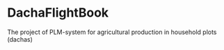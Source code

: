 # DachaFlightBook
The project of PLM-system for agricultural production in household plots (dachas)
